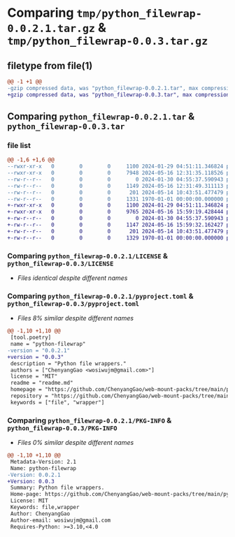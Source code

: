 # Comparing `tmp/python_filewrap-0.0.2.1.tar.gz` & `tmp/python_filewrap-0.0.3.tar.gz`

## filetype from file(1)

```diff
@@ -1 +1 @@
-gzip compressed data, was "python_filewrap-0.0.2.1.tar", max compression
+gzip compressed data, was "python_filewrap-0.0.3.tar", max compression
```

## Comparing `python_filewrap-0.0.2.1.tar` & `python_filewrap-0.0.3.tar`

### file list

```diff
@@ -1,6 +1,6 @@
--rwxr-xr-x   0        0        0     1100 2024-01-29 04:51:11.346824 python_filewrap-0.0.2.1/LICENSE
--rwxr-xr-x   0        0        0     7948 2024-05-16 12:31:35.118526 python_filewrap-0.0.2.1/filewrap/__init__.py
--rw-r--r--   0        0        0        0 2024-01-30 04:55:37.590943 python_filewrap-0.0.2.1/filewrap/py.typed
--rw-r--r--   0        0        0     1149 2024-05-16 12:31:49.311113 python_filewrap-0.0.2.1/pyproject.toml
--rw-r--r--   0        0        0      201 2024-05-14 10:43:51.477479 python_filewrap-0.0.2.1/readme.md
--rw-r--r--   0        0        0     1331 1970-01-01 00:00:00.000000 python_filewrap-0.0.2.1/PKG-INFO
+-rwxr-xr-x   0        0        0     1100 2024-01-29 04:51:11.346824 python_filewrap-0.0.3/LICENSE
+-rwxr-xr-x   0        0        0     9765 2024-05-16 15:59:19.428444 python_filewrap-0.0.3/filewrap/__init__.py
+-rw-r--r--   0        0        0        0 2024-01-30 04:55:37.590943 python_filewrap-0.0.3/filewrap/py.typed
+-rw-r--r--   0        0        0     1147 2024-05-16 15:59:32.162427 python_filewrap-0.0.3/pyproject.toml
+-rw-r--r--   0        0        0      201 2024-05-14 10:43:51.477479 python_filewrap-0.0.3/readme.md
+-rw-r--r--   0        0        0     1329 1970-01-01 00:00:00.000000 python_filewrap-0.0.3/PKG-INFO
```

### Comparing `python_filewrap-0.0.2.1/LICENSE` & `python_filewrap-0.0.3/LICENSE`

 * *Files identical despite different names*

### Comparing `python_filewrap-0.0.2.1/pyproject.toml` & `python_filewrap-0.0.3/pyproject.toml`

 * *Files 8% similar despite different names*

```diff
@@ -1,10 +1,10 @@
 [tool.poetry]
 name = "python-filewrap"
-version = "0.0.2.1"
+version = "0.0.3"
 description = "Python file wrappers."
 authors = ["ChenyangGao <wosiwujm@gmail.com>"]
 license = "MIT"
 readme = "readme.md"
 homepage = "https://github.com/ChenyangGao/web-mount-packs/tree/main/python-module/python-filewrap"
 repository = "https://github.com/ChenyangGao/web-mount-packs/tree/main/python-module/python-filewrap"
 keywords = ["file", "wrapper"]
```

### Comparing `python_filewrap-0.0.2.1/PKG-INFO` & `python_filewrap-0.0.3/PKG-INFO`

 * *Files 0% similar despite different names*

```diff
@@ -1,10 +1,10 @@
 Metadata-Version: 2.1
 Name: python-filewrap
-Version: 0.0.2.1
+Version: 0.0.3
 Summary: Python file wrappers.
 Home-page: https://github.com/ChenyangGao/web-mount-packs/tree/main/python-module/python-filewrap
 License: MIT
 Keywords: file,wrapper
 Author: ChenyangGao
 Author-email: wosiwujm@gmail.com
 Requires-Python: >=3.10,<4.0
```

